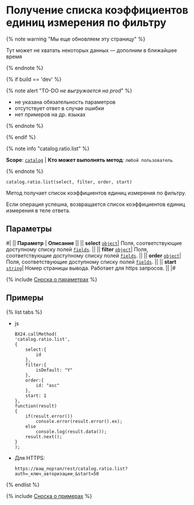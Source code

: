 # Получение списка коэффициентов единиц измерения по фильтру

{% note warning "Мы еще обновляем эту страницу" %}

Тут может не хватать некоторых данных — дополним в ближайшее время

{% endnote %}

{% if build == 'dev' %}

{% note alert "TO-DO _не выгружается на prod_" %}

- не указана обязательность параметров
- отсутствует ответ в случае ошибки
- нет примеров на др. языках
  
{% endnote %}

{% endif %}

{% note info "catalog.ratio.list" %}

**Scope**: [`catalog`](../../scopes/permissions.md) | **Кто может выполнять метод**: `любой пользователь`

{% endnote %}

```http
catalog.ratio.list(select, filter, order, start)
```

Метод получает список коэффициентов единиц измерения по фильтру.

Если операция успешна, возвращается список коэффициентов единиц измерения в теле ответа.

## Параметры

#|
|| **Параметр** | **Описание** ||
|| **select** 
[`object`](../../data-types.md)| Поля, соответствующие доступному списку полей [`fields`](catalog-ratio-get-fields.md). ||
|| **filter** 
[`object`](../../data-types.md)| Поля, соответствующие доступному списку полей [`fields`](catalog-ratio-get-fields.md). ||
|| **order** 
[`object`](../../data-types.md)| Поля, соответствующие доступному списку полей [`fields`](catalog-ratio-get-fields.md). ||
|| **start** 
[`string`](../../data-types.md)| Номер страницы вывода. Работает для https запросов. ||
|#

{% include [Сноска о параметрах](../../../_includes/required.md) %}

## Примеры

{% list tabs %}

- js
  
    ```
    BX24.callMethod(
    'catalog.ratio.list',
    {
        select:{
            id
        },
        filter:{
            isDefault: "Y"
        },
        order:{
            id: "asc"
        },
        start: 1
    },
    function(result)
    {
        if(result.error())
            console.error(result.error().ex);
        else
            console.log(result.data());
        result.next();
    }
    );
    ```

- Для HTTPS:

    ```
    https://ваш_портал/rest/catalog.ratio.list?auth=_ключ_авторизации_&start=50
    ```

{% endlist %}

{% include [Сноска о примерах](../../../_includes/examples.md) %}
